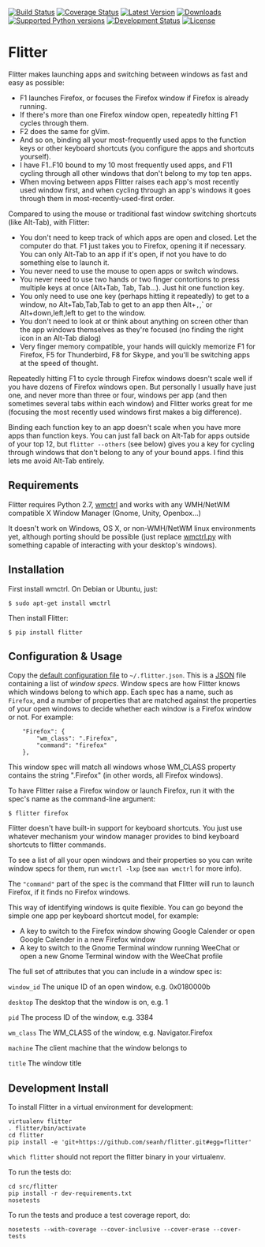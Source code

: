[![Build Status](https://travis-ci.org/seanh/flitter.svg)](https://travis-ci.org/seanh/flitter)
[![Coverage Status](https://img.shields.io/coveralls/seanh/flitter.svg)](https://coveralls.io/r/seanh/flitter)
[![Latest Version](https://pypip.in/version/flitter/badge.svg)](https://pypi.python.org/pypi/flitter/)
[![Downloads](https://pypip.in/download/flitter/badge.svg)](https://pypi.python.org/pypi/flitter/)
[![Supported Python versions](https://pypip.in/py_versions/flitter/badge.svg)](https://pypi.python.org/pypi/flitter/)
[![Development Status](https://pypip.in/status/flitter/badge.svg)](https://pypi.python.org/pypi/flitter/)
[![License](https://pypip.in/license/flitter/badge.svg)](https://pypi.python.org/pypi/flitter/)


Flitter
=======

Flitter makes launching apps and switching between windows as fast and easy
as possible:

* F1 launches Firefox, or focuses the Firefox window if Firefox is already
  running.
* If there's more than one Firefox window open, repeatedly hitting F1 cycles
  through them.
* F2 does the same for gVim.
* And so on, binding all your most-frequently used apps to the function keys
  or other keyboard shortcuts (you configure the apps and shortcuts yourself).
* I have F1..F10 bound to my 10 most frequently used apps, and F11 cycling
  through all other windows that don't belong to my top ten apps.
* When moving between apps Flitter raises each app's most recently used window
  first, and when cycling through an app's windows it goes through them in
  most-recently-used-first order.

Compared to using the mouse or traditional fast window switching shortcuts
(like Alt-Tab), with Flitter:

* You don't need to keep track of which apps are open and closed.
  Let the computer do that. F1 just takes you to Firefox, opening it if
  necessary. You can only Alt-Tab to an app if it's open, if not you have to
  do something else to launch it.
* You never need to use the mouse to open apps or switch windows.
* You never need to use two hands or two finger contortions to press multiple
  keys at once (Alt+Tab, Tab, Tab...). Just hit one function key.
* You only need to use one key (perhaps hitting it
  repeatedly) to get to a window, no Alt+Tab,Tab,Tab to get to an app then
  Alt+`,`,` or Alt+down,left,left to get to the window.
* You don't need to look at or think about anything on screen other than the
  app windows themselves as they're focused (no finding the right icon in an
  Alt-Tab dialog)
* Very finger memory compatible, your hands will quickly memorize F1 for
  Firefox, F5 for Thunderbird, F8 for Skype, and you'll be switching apps at
  the speed of thought.

Repeatedly hitting F1 to cycle through Firefox windows doesn't scale well if
you have dozens of Firefox windows open.
But personally I usually have just one, and never more than three or four,
windows per app (and then sometimes several tabs within each window) and
Flitter works great for me (focusing the most recently used windows first makes
a big difference).

Binding each function key to an app doesn't scale when you have more apps than
function keys. You can just fall back on Alt-Tab for apps outside of your top
12, but `flitter --others` (see below) gives you a key for cycling through
windows that don't belong to any of your bound apps. I find this lets me avoid
Alt-Tab entirely.


Requirements
------------

Flitter requires Python 2.7, [wmctrl](http://tomas.styblo.name/wmctrl/) and
works with any WMH/NetWM compatible X Window Manager (Gnome, Unity, Openbox...)

It doesn't work on Windows, OS X, or non-WMH/NetWM linux environments yet,
although porting should be possible (just replace
[wmctrl.py](https://github.com/seanh/flitter/blob/master/flitter/wmctrl.py)
with something capable of interacting with your desktop's windows).


Installation
------------

First install wmctrl. On Debian or Ubuntu, just:

    $ sudo apt-get install wmctrl

Then install Flitter:

    $ pip install flitter


Configuration & Usage
---------------------

Copy the [default configuration file](https://github.com/seanh/flitter/blob/master/flitter/flitter.json)
to `~/.flitter.json`. This is a [JSON](http://json.org/) file containing a list
of _window specs_. Window specs are how Flitter knows which windows belong to
which app. Each spec has a name, such as `Firefox`, and a number of properties
that are matched against the properties of your open windows to decide whether
each window is a Firefox window or not. For example:

        "Firefox": {
            "wm_class": ".Firefox",
            "command": "firefox"
        },

This window spec will match all windows whose WM_CLASS property contains the
string ".Firefox" (in other words, all Firefox windows).

To have Flitter raise a Firefox window or launch Firefox, run it with the
spec's name as the command-line argument:

    $ flitter firefox

Flitter doesn't have built-in support for keyboard shortcuts.
You just use whatever mechanism your window manager provides to bind keyboard
shortcuts to flitter commands.

To see a list of all your open windows and their properties so you can write
window specs for them, run `wmctrl -lxp` (see `man wmctrl` for more info).

The `"command"` part of the spec is the command that Flitter will run to launch
Firefox, if it finds no Firefox windows.

This way of identifying windows is quite flexible. You can go beyond the simple
one app per keyboard shortcut model, for example:

* A key to switch to the Firefox window showing Google Calender or open Google
  Calender in a new Firefox window
* A key to switch to the Gnome Terminal window running WeeChat or open a new
  Gnome Terminal window with the WeeChat profile

The full set of attributes that you can include in a window spec is:

`window_id`
  The unique ID of an open window, e.g. 0x0180000b

`desktop`
  The desktop that the window is on, e.g. 1

`pid`
  The process ID of the window, e.g. 3384

`wm_class`
  The WM_CLASS of the window, e.g. Navigator.Firefox

`machine`
  The client machine that the window belongs to

`title`
  The window title


Development Install
-------------------

To install Flitter in a virtual environment for development:

    virtualenv flitter
    . flitter/bin/activate
    cd flitter
    pip install -e 'git+https://github.com/seanh/flitter.git#egg=flitter'

`which flitter` should not report the flitter binary in your virtualenv.

To run the tests do:

    cd src/flitter
    pip install -r dev-requirements.txt
    nosetests

To run the tests and produce a test coverage report, do:

    nosetests --with-coverage --cover-inclusive --cover-erase --cover-tests


